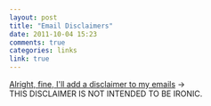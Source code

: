 ```yaml
---
layout: post
title: "Email Disclaimers"
date: 2011-10-04 15:23
comments: true
categories: links
link: true
---
```

[Alright, fine, I'll add a disclaimer to my emails](http://www.mcsweeneys.net/articles/alright-fine-ill-add-a-disclaimer-to-my-emails "Alright, fine, I'll add a disclaimer to my emails") &rarr;  
THIS DISCLAIMER IS NOT INTENDED TO BE IRONIC.
